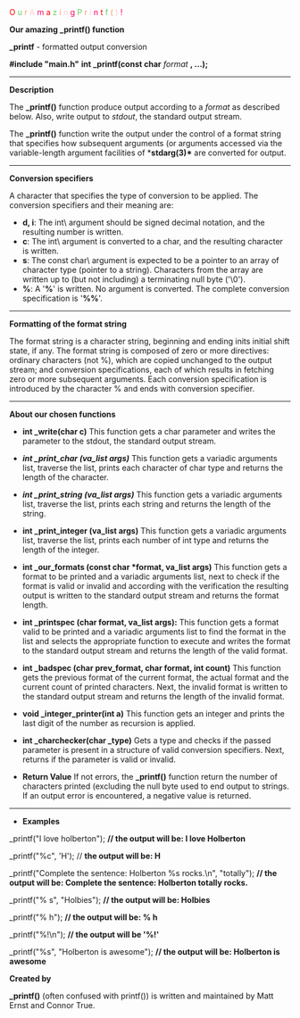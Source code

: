 <html>
  <head>
    <title>Title of the document</title>
  </head>
  <body>
    <span style="color:#FF0000">O</span>
    <span style="color:#66CC66">u</span>
    <span style="color:#FF9966">r</span>
    <span style="color:#FFCCCC"> </span>
    <span style="color:#FFCCCC">A</span>
    <span style="color:#FF0066">m</span>
    <span style="color:#FF0000">a</span>
    <span style="color:#66CC66">z</span>
    <span style="color:#FF9966">i</span>
    <span style="color:#FFCCCC">n</span>
    <span style="color:#FF0066">g</span>
    <span style="color:#FF0000"> </span>
    <span style="color:#66CC66">P</span>
    <span style="color:#FF9966">r</span>
    <span style="color:#FFCCCC">i</span>
    <span style="color:#FF0066">n</span>
    <span style="color:#FF0000">t</span>
    <span style="color:#66CC66">f</span>
    <span style="color:#FF9966">(</span>
    <span style="color:#FFCCCC">)</span>
    <span style="color:#FF0066">!</span>
  </body>
</html>


**Our amazing _printf() function**

**_printf** - formatted output conversion

**#include "main.h"** **int _printf(const char** *format* **, ...);**

*  *  *  *  *  *  *  *  *  *  *  *  *  *  *  *  *  *  *  *  *  *  *  *

**Description**

The **_printf()** function produce output according to a *format* as described below. Also, write output to *stdout*, the standard output stream.

The **_printf()** function write the output under the control of a format string that specifies how subsequent arguments (or arguments accessed via the variable-length argument facilities of ***stdarg(3)\*** are converted for output.

*  *  *  *  *  *  *  *  *  *  *  *  *  *  *  *  *  *  *  *  *  *  *  *

**Conversion specifiers**

A character that specifies the type of conversion to be applied. The conversion specifiers and their meaning are:

- **d, i**: The int\ argument should be signed decimal notation, and the resulting number is written.
- **c**: The int\ argument is converted to a char, and the resulting character is written.
- **s**: The const char\ argument is expected to be a pointer to an array of character type (pointer to a string).     Characters from the array are written up to (but not including) a terminating null byte ('\0').
- **%**: A '**%**' is written. No argument is converted. The complete conversion specification is '**%%**'.

*  *  *  *  *  *  *  *  *  *  *  *  *  *  *  *  *  *  *  *  *  *  *  *

**Formatting of the format string**

The format string is a character string, beginning and ending inits initial shift state, if any. The format string is composed of zero or more directives: ordinary characters (not %), which are copied unchanged to the output stream; and conversion specifications, each of which results in fetching zero or more subsequent arguments. Each conversion specification is introduced by the character % and ends with conversion specifier.

*  *  *  *  *  *  *  *  *  *  *  *  *  *  *  *  *  *  *  *  *  *  *  *

**About our chosen functions**

* **int _write(char c)**
  This function gets a char parameter and writes the parameter to the stdout, the standard output stream.

* ***int _print_char (va_list args)***
  This function gets a variadic arguments list, traverse the list, prints each character of char type and returns the length of the character.

* ***int _print_string (va_list args)***
This function gets a variadic arguments list, traverse the list, prints each string and returns the length of the string.

* **int _print_integer (va_list args)**
This function gets a variadic arguments list, traverse the list, prints each number of int type and returns the length of the integer.

* **int _our_formats (const char \*format, va_list args)**
This function gets a format to be printed and a variadic arguments list, next to check if the format is valid or invalid and according with the verification the resulting output is written to the standard output stream and returns the format length.

* **int _printspec (char format, va_list args):**
This function gets a format valid to be printed and a variadic arguments list to find the format in the list and selects the appropriate function to execute and writes the format to the standard output stream and returns the length of the valid format.

* **int _badspec (char prev_format, char format, int count)**
This function gets the previous format of the current format, the actual format and the current count of printed characters. Next, the invalid format is written to the standard output stream and returns the length of the invalid format.

* **void _integer_printer(int a)**
This function gets an integer and prints the last digit of the number as recursion is applied.

* **int _charchecker(char _type)**
Gets a type and checks if the passed parameter is present in a structure of valid conversion specifiers. Next, returns if the parameter is valid or invalid.

* **Return Value**
If not errors, the **_printf()** function return the number of characters printed (excluding the null byte used to end output to strings. If an output error is encountered, a negative value is returned.

*  *  *  *  *  *  *  *  *  *  *  *  *  *  *  *  *  *  *  *  *  *  *  *

* **Examples**

_printf("I love holberton"); **// the output will be: I love Holberton**

_printf("%c", 'H'); // **the output will be: H**

_printf("Complete the sentence: Holberton %s rocks.\n", "totally"); **// the output will be: Complete the sentence: Holberton totally rocks.**

_printf("% s", "Holbies"); **// the output will be: Holbies**

_printf("% h"); **// the output will be: % h**

_printf("%!\n"); **// the output will be '%!'**

_printf("%s", "Holberton is awesome"); **// the output will be: Holberton is awesome**

**Created by**

**_printf()** (often confused with printf()) is written and maintained by Matt Ernst and Connor True.

